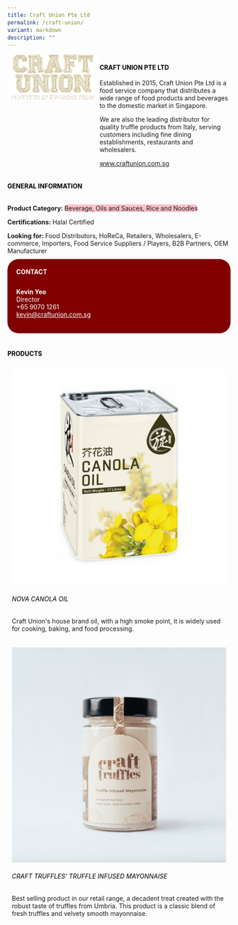 ```yaml
---
title: Craft Union Pte Ltd
permalink: /craft-union/
variant: markdown
description: ""
---
```

<div class="flex-paragraph">
	<div style="display: flex; flex-wrap: wrap;" class="flex-container">
		<div style="flex: 1 1 40%; display: block;" class="card sgds">
			<img src="/images/Craft%20Union/craft_union_logo.png">
		</div>
		<div style="flex: 1 1 58%; display: block; margin-left: 3px" class="card-sgds">
			<h4 style="text-transform: uppercase; color: black;"><b>Craft Union Pte Ltd</b></h4>
			<p>Established in 2015, Craft Union Pte Ltd is a food service company that distributes a wide range of food products and beverages to the domestic market in Singapore.</p>
			<p>We are also the leading distributor for quality truffle products from Italy, serving customers including fine dining establishments, restaurants and wholesalers.</p>
			<p><a target="_blank" href="https://www.craftunion.com.sg">www.craftunion.com.sg</a></p>
		</div>
	</div>
</div>

<h4 style="text-transform: uppercase; color: black;">
	<b>General Information</b>
</h4>
<div style="display: flex; flex-wrap: wrap;" class="flex-container">
	<div style="flex: 1 1 65%; display: block; align-self: stretch" class="card sgds">
		<div class="flex-paragraph">
			<p>
				<b>Product Category: </b>
				<span style="background-color: pink; border-radius: 10px;">Beverage, Oils and Sauces, Rice and Noodles</span>
			</p>
			<p>
				<b>Certifications: </b>Halal Certified
			</p>
			<p style="margin-bottom: 10px;">
				<b>Looking for: </b>Food Distributors, HoReCa, Retailers, Wholesalers, E-commerce, Importers, Food Service Suppliers / Players, B2B Partners, OEM Manufacturer
			</p>
		</div>
	</div>
	<div style="flex: 1 1 35%; padding: 10px; display: block; background-color: maroon; border-radius: 25px; align-self: center;" class="card sgds">
		<h4 style="color: white; margin-top: 10px; margin-left: 10px;">CONTACT</h4>
		<div class="flex-paragraph">
			<p style="padding: 10px; color: white;">
				<b>Kevin Yeo</b>
				<br>Director<br>+65 9070 1261<br>
				<a style="color: white;" href="mailto:kevin@craftunion.com.sg">kevin@craftunion.com.sg</a>
			</p>
		</div>
	</div>
</div>
<br>
<h4 style="text-transform: uppercase; color: black;">
	<b>Products</b>
</h4>
<div style="display: flex; flex-wrap: wrap;">
	<div style="flex: 1 1 47%; margin: 10px; display: block;" class="card sgds">
		<div style="display: block;" class="flex-image">
			<img src="/images/Craft%20Union/craft_union_product_01.jpg">
		</div>
		<div class="flex-paragraph">
			<h6 style="text-transform: uppercase; color: black;">Nova Canola Oil</h6>
			<p>Craft Union's house brand oil, with a high smoke point, it is widely used for cooking, baking, and food processing.</p>
		</div>
	</div>
	<div style="flex: 1 1 47%; margin: 10px; display: block;" class="card sgds">
		<div style="display: block;" class="flex-image">
			<img src="/images/Craft%20Union/craft_union_product_02.jpg">
		</div>
		<div class="flex-paragraph">
			<h6 style="text-transform: uppercase; color: black;">Craft Truffles' Truffle Infused Mayonnaise</h6>
			<p>Best selling product in our retail range, a decadent treat created with the robust taste of truffles from Umbria. This product is a classic blend of fresh truffles and velvety smooth mayonnaise.</p>
		</div>
	</div>
</div>